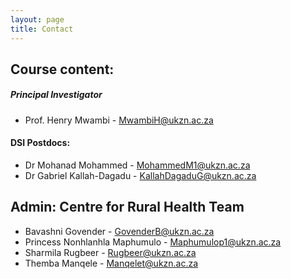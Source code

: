 ```yaml
---
layout: page
title: Contact 
--- 
```


## Course content: 
##### Principal Investigator
* Prof. Henry Mwambi - [MwambiH@ukzn.ac.za](MwambiH@ukzn.ac.za) 
#### DSI Postdocs:
* Dr Mohanad Mohammed - [MohammedM1@ukzn.ac.za](MohammedM1@ukzn.ac.za)
* Dr Gabriel Kallah-Dagadu - [KallahDagaduG@ukzn.ac.za](KallahDagaduG@ukzn.ac.za)
## Admin: Centre for Rural Health Team
* Bavashni Govender - [GovenderB@ukzn.ac.za](GovenderB@ukzn.ac.za)
* Princess Nonhlanhla Maphumulo - [Maphumulop1@ukzn.ac.za](Maphumulop1@ukzn.ac.za)
* Sharmila Rugbeer - [Rugbeer@ukzn.ac.za](Rugbeer@ukzn.ac.za)
* Themba Manqele - [Manqelet@ukzn.ac.za](Manqelet@ukzn.ac.za)
